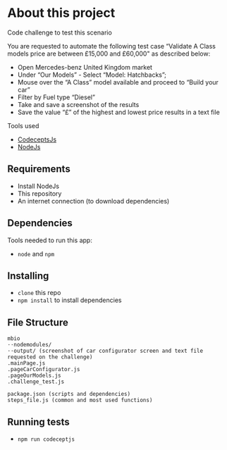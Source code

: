 # About this project

Code challenge to test this scenario

You are requested to automate the following test case “Validate A Class models price are between
£15,000 and £60,000" as described below:

 - Open Mercedes-benz United Kingdom market
 - Under “Our Models” - Select “Model: Hatchbacks”;
 - Mouse over the “A Class” model available and proceed to “Build your car”
 - Filter by Fuel type “Diesel”
 - Take and save a screenshot of the results
 - Save the value “£” of the highest and lowest price results in a text file

Tools used

* [CodeceptsJs](https://codecept.io/)
* [NodeJs](https://nodejs.org/en/)

## Requirements

- Install NodeJs
- This repository
- An internet connection (to download dependencies)

## Dependencies

Tools needed to run this app:

- `node` and `npm`

## Installing

* `clone` this repo
* `npm install` to install dependencies

## File Structure

```
mbio
⋅⋅nodemodules/
⋅⋅output/ (screenshot of car configurator screen and text file requested on the challenge)
.mainPage.js
.pageCarConfigurator.js
.pageOurModels.js
.challenge_test.js

package.json (scripts and dependencies)
steps_file.js (common and most used functions)
```

## Running tests

* `npm run codeceptjs`
